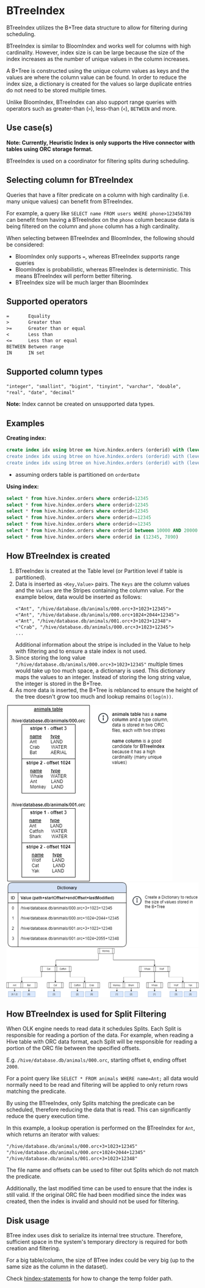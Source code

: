 # BTreeIndex

BTreeIndex utilizes the B+Tree data structure to allow for filtering during scheduling.

BTreeIndex is similar to BloomIndex and works well for columns with high cardinality.
However, index size is can be large because the size of the index increases as the number
of unique values in the column increases.

A B+Tree is constructed using the unique column values as keys and the values are where the column value can be found.
In order to reduce the index size, a dictionary is created for the values so large duplicate entries do not need to be stored multiple times.

Unlike BloomIndex, BTreeIndex can also support range queries with operators such as 
greater-than (`>`), less-than (`<`), `BETWEEN` and more.

## Use case(s)

**Note: Currently, Heuristic Index is only supports the Hive connector with 
tables using ORC storage format.**

BTreeIndex is used on a coordinator for filtering splits during scheduling.

## Selecting column for BTreeIndex

Queries that have a filter predicate on a column with
high cardinality (i.e. many unique values) can benefit from BTreeIndex.

For example, a query like `SELECT name FROM users WHERE phone>123456789`
can benefit from having a BTreeIndex on the `phone` column because 
data is being filtered on the column and `phone` column has a high cardinality.  

When selecting between BTreeIndex and BloomIndex, the following should be considered:
- BloomIndex only supports `=`, whereas BTreeIndex supports range queries
- BloomIndex is probabilistic, whereas BTreeIndex is deterministic. This means BTreeIndex will perform better filtering.
- BTreeIndex size will be much larger than BloomIndex

## Supported operators

    =       Equality
    >       Greater than
    >=      Greater than or equal
    <       Less than
    <=      Less than or equal
    BETWEEN Between range
    IN      IN set

## Supported column types
    "integer", "smallint", "bigint", "tinyint", "varchar", "double", "real", "date", "decimal"

**Note:** Index cannot be created on unsupported data types.

## Examples

**Creating index:**

```sql
create index idx using btree on hive.hindex.orders (orderid) with (level=table)';
create index idx using btree on hive.hindex.orders (orderid) with (level=partition) where orderDate='01-10-2020';
create index idx using btree on hive.hindex.orders (orderid) with (level=partition) where orderDate in ('01-10-2020', '01-10-2020');
```

* assuming orders table is partitioned on `orderDate`

**Using index:**
```sql
select * from hive.hindex.orders where orderid=12345
select * from hive.hindex.orders where orderid>12345
select * from hive.hindex.orders where orderid<12345
select * from hive.hindex.orders where orderid>=12345
select * from hive.hindex.orders where orderid<=12345
select * from hive.hindex.orders where orderid between 10000 AND 20000
select * from hive.hindex.orders where orderid in (12345, 7890)
```

## How BTreeIndex is created

1. BTreeIndex is created at the Table level (or Partition level if table is partitioned).
2. Data is inserted as `<Key,Value>` pairs. The `Keys` are the column values and the `Values` are the Stripes containing the column value.
   For the example below, data would be inserted as follows:  
   ```
   <"Ant", "/hive/database.db/animals/000.orc+3+1023+12345">  
   <"Ant", "/hive/database.db/animals/000.orc+1024+2044+12345">  
   <"Ant", "/hive/database.db/animals/001.orc+3+1023+12348">  
   <"Crab", "/hive/database.db/animals/000.orc+3+1023+12345">
   ...
   ```
   Additional information about the stripe is included in the Value to help with filtering and to ensure a stale index is not used.
3. Since storing the long value `"/hive/database.db/animals/000.orc+3+1023+12345"` multiple times would take up too much space, a dictionary is used. This dictionary maps the values to an integer. Instead of storing the long string value, the integer is stored in the B+Tree.
4. As more data is inserted, the B+Tree is reblanced to ensure the height of the tree doesn't grow too much and lookup remains `O(log(n))`.

![btree_animal_table](../images/btree_animal_table.png)
![btree_dictionary](../images/btree_dictionary.png)
![btree_animal_diagram](../images/btree_animal_diagram.png)

## How BTreeIndex is used for Split Filtering

When OLK engine needs to read data it schedules Splits. Each Split is responsible for reading a portion of the data.
For example, when reading a Hive table with ORC data format, each Split will be responsible for reading a portion of the ORC file between the specified offsets.  

E.g. `/hive/database.db/animals/000.orc`, starting offset `0`, ending offset `2000`.

For a point query like `SELECT * FROM animals WHERE name=Ant;`
all data would normally need to be read and filtering will be applied to only return rows matching the predicate.

By using the BTreeIndex, only Splits matching the predicate can be scheduled, therefore reducing the data that is read.
This can significantly reduce the query execution time.

In this example, a lookup operation is performed on the BTreeIndex for `Ant`, which returns an iterator with values:
```
"/hive/database.db/animals/000.orc+3+1023+12345"
"/hive/database.db/animals/000.orc+1024+2044+12345"
"/hive/database.db/animals/001.orc+3+1023+12348"
```

The file name and offsets can be used to filter out Splits which do not match the predicate.

Additionally, the last modified time can be used to ensure that the index is still valid. If the original ORC file had been modified since the index was created, then the index is
invalid and should not be used for filtering.

## Disk usage

BTree index uses disk to serialize its internal tree structure. Therefore, sufficient space in the system's temporary directory is required for both creation and filtering.

For a big table/column, the size of BTree index could be very big (up to the same size as the column in the dataset).

Check [hindex-statements](./hindex-statements.md) for how to change the temp folder path.
